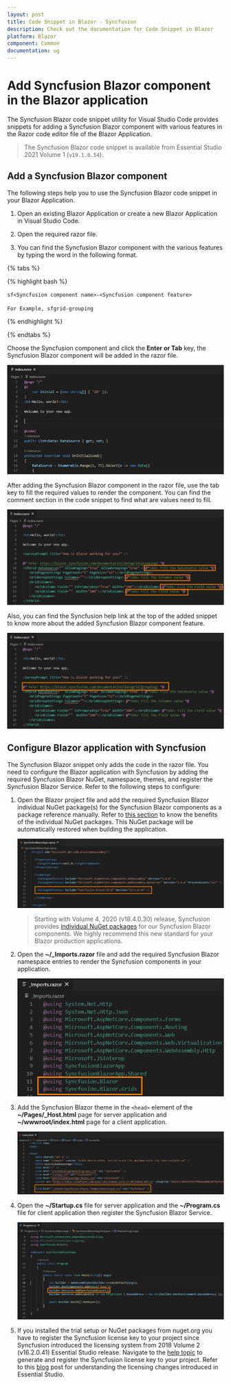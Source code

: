 ```yaml
---
layout: post
title: Code Snippet in Blazor - Syncfusion
description: Check out the documentation for Code Snippet in Blazor
platform: Blazor
component: Common
documentation: ug
---
```


# Add Syncfusion Blazor component in the Blazor application

The Syncfusion Blazor code snippet utility for Visual Studio Code provides snippets for adding a Syncfusion Blazor component with various features in the Razor code editor file of the Blazor Application.

   > The Syncfusion Blazor code snippet is available from Essential Studio 2021 Volume 1 (`v19.1.0.54`).

## Add a Syncfusion Blazor component

The following steps help you to use the Syncfusion Blazor code snippet in your Blazor Application.

1. Open an existing Blazor Application or create a new Blazor Application in Visual Studio Code.

2. Open the required razor file.

3. You can find the Syncfusion Blazor component with the various features by typing the word in the following format.

{% tabs %}

{% highlight bash %}

    sf<Syncfusion component name>-<Syncfusion component feature>

    For Example, sfgrid-grouping

{% endhighlight %}

{% endtabs %}

Choose the Syncfusion component and click the **Enter or Tab** key, the Syncfusion Blazor component will be added in the razor file.

![Code Snippet](../images/codesnippet.gif)

After adding the Syncfusion Blazor component in the razor file, use the tab key to fill the required values to render the component. You can find the comment section in the code snippet to find what are values need to fill.

![Comment](../images/Comment.png)

Also, you can find the Syncfusion help link at the top of the added snippet to know more about the added Syncfusion Blazor component feature.

![Help](../images/Help.png)

## Configure Blazor application with Syncfusion

The Syncfusion Blazor snippet only adds the code in the razor file. You need to configure the Blazor application with Syncfusion by adding the required Syncfusion Blazor NuGet, namespace, themes, and register the Syncfusion Blazor Service. Refer to the following steps to configure:

1. Open the Blazor project file and add the required Syncfusion Blazor individual NuGet package(s) for the Syncfusion Blazor components as a package reference manually. Refer to [this section](https://blazor.syncfusion.com/documentation/nuget-packages/#benefits-of-using-individual-nuget-packages) to know the benefits of the individual NuGet packages. This NuGet package will be automatically restored when building the application.

    ![NuGet Package](../images/NuGet-Snippet.png)

    > Starting with Volume 4, 2020 (v18.4.0.30) release, Syncfusion provides [individual NuGet packages](https://blazor.syncfusion.com/documentation/nuget-packages/) for our Syncfusion Blazor components. We highly recommend this new standard for your Blazor production applications.

2. Open the **~/_Imports.razor** file and add the required Syncfusion Blazor namespace entries to render the Syncfusion components in your application.

    ![Namespace](../images/Namespace-Snippet.png)

3. Add the Syncfusion Blazor theme in the `<head>` element of the **~/Pages/_Host.html** page for server application and **~/wwwroot/index.html** page for a client application.

    ![Themes](../images/Themes-Snippet.png)

4. Open the **~/Startup.cs** file for server application and the **~/Program.cs** file for client application then register the Syncfusion Blazor Service.

    ![Syncfusion Configuration](../images/Configuration-Snippet.png)

5. If you installed the trial setup or NuGet packages from nuget.org you have to register the Syncfusion license key to your project since Syncfusion introduced the licensing system from 2018 Volume 2 (v16.2.0.41) Essential Studio release. Navigate to the [help topic](https://help.syncfusion.com/common/essential-studio/licensing/license-key#how-to-generate-syncfusion-license-key) to generate and register the Syncfusion license key to your project. Refer to this [blog](https://blog.syncfusion.com/post/Whats-New-in-2018-Volume-2-Licensing-Changes-in-the-1620x-Version-of-Essential-Studio.aspx?_ga=2.11237684.1233358434.1587355730-230058891.1567654773) post for understanding the licensing changes introduced in Essential Studio.